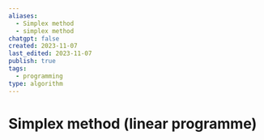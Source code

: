 ```yaml
---
aliases:
  - Simplex method
  - simplex method
chatgpt: false
created: 2023-11-07
last_edited: 2023-11-07
publish: true
tags:
  - programming
type: algorithm
---
```

# Simplex method (linear programme)
